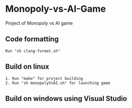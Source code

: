 # Monopoly-vs-AI-Game
Project of Monopoly vs AI game

## Code formatting
    Run "sh clang-format.sh"

## Build on linux
    1. Run "make" for project building
    2. Run "sh monopolyVsAI.sh" for launching game

## Build on windows using Visual Studio

